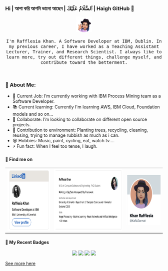 ### Hi | আশা করি আপনি ভালো আছেন | ٱلسَّلَامُ عَلَيْكَ | Haigh GitHub 👋


<p align="center">
  <img src="images/profile.png" width="50px">
  <br><br>
  <samp>
I'm Rafflesia Khan. A Software Developer at IBM, Dublin. In my previous career, I have worked as a Teaching Assistant Lecturer, Trainer, and Research Scientist. I always like to learn more, try out different things, challenge myself, and contribute toward the betterment.
    
</p>
<br>
              
### 💫 About Me:

- 🔭 Current Job: I’m currently working with IBM Process Mining team as a Software Developer. 
- 📚 Current learning: Currently I'm learning AWS, IBM Cloud, Foundation models and so on...
- 👯 Collaborate: I’m looking to collaborate on different open source projects.
- 🌱 Contribution to environment: Planting trees, recycling, cleaning, reusing, trying to manage rubbish as much as i can.
- 😎 Hobbies: Music, paint, cycling, eat, watch tv....
- ⚡ Fun fact: When I feel too tense, I laugh.

#### 🔎 Find me on

<div>

<table border="0" style="border: none;">
  <tr>
    <!-- Profile LinkedIn -->
    <td>
      <a href="https://ie.linkedin.com/in/rafflesia-khan-164b0781?trk=profile-badge">
        <img width="200" height="200" src="/images/raff-linked-in-profile-card-comic-small.png" alt="Developer Profession - Level 3 Expert">
      </a>
    </td>
    <!-- Profile Research Gate -->
    <td>
      <a href="https://www.researchgate.net/profile/Rafflesia-Khan">
        <img width="320" height="200" src="/images/raff-research-gate-profile-card-comic-small.png" alt="IBM Open Source Strategic Committer">
      </a>
    </td>
    <!-- Profile Tw -->
    <td>
      <a href="https://twitter.com/KafiaZannat?t=xYesq9xEJBPhbivokeuEFw&s=09">
        <img width="160" height="160" src="/images/raff-twitter-acc-profile-card-comic-small.png" alt="IBM Open Source Strategic Committer">
      </a>
    </td>
  </tr>
</table>
</div>


#### 💎 My Recent Badges
<!--START_SECTION:badges-->
<p dir="auto" align="center">
  <a target="_blank" rel="noopener noreferrer" href="https://www.credly.com/badges/a5d7f354-1aa3-4966-a6f1-c73653e2fc7f/public_url"><img src="https://images.credly.com/size/220x220/images/bc08972c-3c7d-4b99-82a0-c94bcca36674/Badges_v8-07_Practitioner.png" data-canonical-src="https://media3.giphy.com/media/ln7z2eWriiQAllfVcn/200w.webp" style="max-width: 100%;" width="100"></a>
  <a target="_blank" rel="noopener noreferrer" href="https://www.credly.com/badges/c1c37c06-444c-4b24-9622-be88ea75a75d/public_url"><img src="https://images.credly.com/size/220x220/images/f870e8bb-0b8b-44f5-b926-791d6081e659/Developer-Foundation1.png" data-canonical-src="https://i.giphy.com/media/LMt9638dO8dftAjtco/200.webp" style="max-width: 100%;" width="100"></a>
  <a target="_blank" rel="noopener noreferrer" href="https://www.credly.com/badges/28ab477a-1916-4189-9a79-90a78bf94d7f/public_url"><img src="https://images.credly.com/size/220x220/images/d14e59e1-181d-4f60-a3d7-ea633e218847/First-patent.png" data-canonical-src="https://i.giphy.com/media/eNAsjO55tPbgaor7ma/200w.webp" style="max-width: 100%;" width="100"></a>
  <a target="_blank" rel="noopener noreferrer" href="https://www.credly.com/badges/bcf417a4-b9b3-4e2a-b6cb-496d93ba0386/public_url"><img src="https://images.credly.com/size/220x220/images/7c8ee9ba-02e7-49c0-80dc-f45f77783de2/image.png" data-canonical-src="https://i.giphy.com/media/eNAsjO55tPbgaor7ma/200w.webp" style="max-width: 100%;" width="100"></a>
</p>

[See more here](https://www.credly.com/users/rafflesia-khan.2f08668d)

<!--END_SECTION:badges-->

<!-- emojis from https://github.com/markdown-templates/markdown-emojis -->
